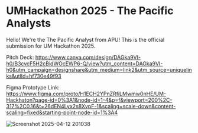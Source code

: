 # UMHackathon 2025 - The Pacific Analysts

Hello! We're the The Pacific Analyst from APU!
This is the official submission for UM Hackathon 2025.

Pitch Deck: 
https://www.canva.com/design/DAGka9VI-h0/B3cvcF5H2cBidWOcEWP6-Q/view?utm_content=DAGka9VI-h0&utm_campaign=designshare&utm_medium=link2&utm_source=uniquelinks&utlId=hf730e49f93

Figma Prototype Link: 
https://www.figma.com/proto/H1ECH2YPnZRfiLMwmw0nHE/UM-Hackhaton?page-id=0%3A1&node-id=1-4&p=f&viewport=200%2C-317%2C0.16&t=26dEN4Lyx2s8XvpF-1&scaling=scale-down&content-scaling=fixed&starting-point-node-id=1%3A4


![Screenshot 2025-04-12 201038](https://github.com/user-attachments/assets/b959645a-d340-4c52-b88b-a66b2196e9a0)
